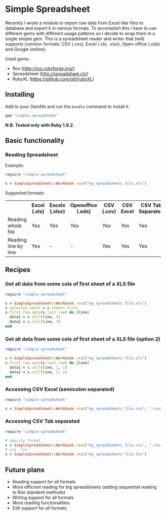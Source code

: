# Simple Spreadsheet

Recently I wrote a module to import raw data from Excel-like files to database and export it in various formats. To accomplish this i have to use different gems with different usage patterns so I decide to wrap them in a single simple gem. This is a spreadsheet reader and writer that (will) supports common formats: CSV (.csv), Excel (.xls, .xlsx), Open-office (.ods) and Google (online).

Used gems: 

- Roo (http://roo.rubyforge.org/)
- Spreadsheet (http://spreadsheet.ch/)
- RubyXL (https://github.com/gilt/rubyXL)

## Installing

Add to your Gemfile and run the `bundle` command to install it.

 ```ruby
 gem "simple-spreadsheet"
 ```
 
**N.B. Tested only with Ruby 1.9.2.**

## Basic functionality

### Reading Spreadsheet

Example:

```ruby
require "simple-spreadsheet"

s = SimpleSpreadsheet::Workbook.read("my_spreadsheets_file.xls")
```

Supported formats:

<table>
  <tr>
  	<th></th>
    <th>Excel (.xls)</th>
    <th>Excelx (.xlsx)</th>
    <th>Openoffice (.ods)</th>
    <th>CSV (.csv)</th>
    <th>CSV Excel</th>
    <th>CSV Tab Separated</th>
  </tr>
  <tr>
  	<td>Reading whole file</td>
    <td>Yes</td>
    <td>Yes</td>
    <td>Yes</td>
    <td>Yes</td>
    <td>Yes</td>
    <td>Yes</td>
  </tr>
  <tr>
  	<td>Reading line by line</td>
    <td>Yes</td>
    <td>-</td>
    <td>-</td>
    <td>Yes</td>
    <td>Yes</td>
    <td>Yes</td>
  </tr>
</table>


## Recipes

### Get all data from some cols of first sheet of a XLS file

```ruby
require "simple-spreadsheet"

s = SimpleSpreadsheet::Workbook.read("my_spreadsheets_file.xls")
s.selected_sheet = s.sheets.first
s.first_row.upto(s.last_row) do |line|
  data1 = s.cell(line, 1)
  data2 = s.cell(line, 3)
end
```

### Get all data from some cols of first sheet of a XLS file (option 2)

```ruby
require "simple-spreadsheet"

s = SimpleSpreadsheet::Workbook.read("my_spreadsheets_file.xls")
s.first_row.upto(s.last_row) do |line|
  data1 = s.cell(line, 1, 1)
  data2 = s.cell(line, 3, 1)
end
```

### Accessing CSV Excel (semicolon separated)

```ruby
require "simple-spreadsheet"

s = SimpleSpreadsheet::Workbook.read("my_spreadsheets_file.csv", ".csvx")
```

### Accessing CSV Tab separated

```ruby
require "simple-spreadsheet"

# specify format
s = SimpleSpreadsheet::Workbook.read("my_spreadsheets_file.csv", ".csvt")
# use .tsv
s = SimpleSpreadsheet::Workbook.read("my_spreadsheets_file.tsv")
```

## Future plans

- Reading support for all formats
- More efficient reading for big spreadsheets (adding sequential reading to Roo standard methods)
- Writing support for all formats
- More reading functionalities
- Edit support for all formats
